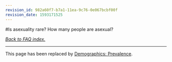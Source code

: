 ```yaml
---
revision_id: 982a60f7-b7a1-11ea-9c76-0e067bcbf00f
revision_date: 1593171525
---
```


#Is asexuality rare? How many people are asexual?

[*Back to FAQ index.*](https://www.reddit.com/r/asexuality/wiki/faq)

---

This page has been replaced by [Demographics: Prevalence](https://www.reddit.com/r/asexuality/wiki/demographics#wiki_prevalence).